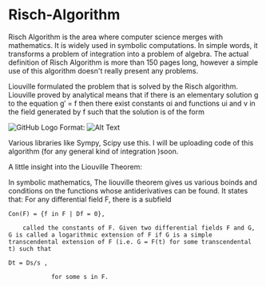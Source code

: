 # Risch-Algorithm

Risch Algorithm is the area where computer science merges with mathematics.
It is widely used in symbolic computations. In simple words, it transforms a problem of integration
into a problem of algebra. 
The actual definition of Risch Algorithm is more than 150 pages long, however a simple use of this algorithm
doesn't really present any problems.

Liouville formulated the problem that is solved by the Risch algorithm. Liouville proved by analytical means that if there is an elementary solution g to the equation g′ = f then there exist constants αi and functions ui and v in the field generated by f such that the solution is of the form

![GitHub Logo](https://wikimedia.org/api/rest_v1/media/math/render/svg/50212745bbdbd8433fbfe3fe035d4548ee454a87)
Format: ![Alt Text](url)
    
    
Various libraries like Sympy, Scipy use this.
I will be uploading code of this algorithm (for any general kind of integration )soon. 

A little insight into the Liouville Theorem:

In symbolic mathematics, The liouville theorem gives us various boinds and conditions on the functions whose
antiderivatives can be found. 
It states that:
For any differential field F, there is a subfield

    Con(F) = {f in F | Df = 0},
    
        called the constants of F. Given two differential fields F and G, G is called a logarithmic extension of F if G is a simple                 transcendental extension of F (i.e. G = F(t) for some transcendental t) such that

    Dt = Ds/s ,
         
                for some s in F.

